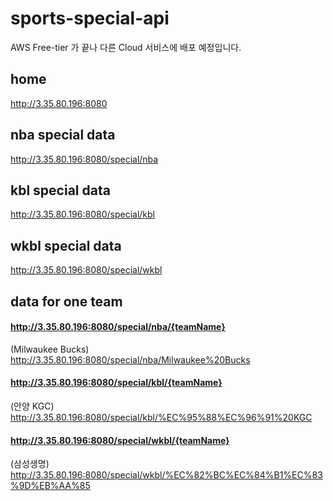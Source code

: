 # sports-special-api
AWS Free-tier 가 끝나 다른 Cloud 서비스에 배포 예정입니다.

## home
http://3.35.80.196:8080
## nba special data
http://3.35.80.196:8080/special/nba

## kbl special data
http://3.35.80.196:8080/special/kbl

## wkbl special data
http://3.35.80.196:8080/special/wkbl

## data for one team

#### http://3.35.80.196:8080/special/nba/{teamName}

(Milwaukee Bucks) http://3.35.80.196:8080/special/nba/Milwaukee%20Bucks 


#### http://3.35.80.196:8080/special/kbl/{teamName}

(안양 KGC) http://3.35.80.196:8080/special/kbl/%EC%95%88%EC%96%91%20KGC 


#### http://3.35.80.196:8080/special/wkbl/{teamName}

(삼성생명) http://3.35.80.196:8080/special/wkbl/%EC%82%BC%EC%84%B1%EC%83%9D%EB%AA%85
